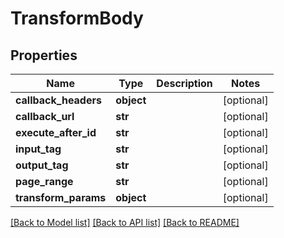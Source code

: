 # TransformBody

## Properties
Name | Type | Description | Notes
------------ | ------------- | ------------- | -------------
**callback_headers** | **object** |  | [optional] 
**callback_url** | **str** |  | [optional] 
**execute_after_id** | **str** |  | [optional] 
**input_tag** | **str** |  | [optional] 
**output_tag** | **str** |  | [optional] 
**page_range** | **str** |  | [optional] 
**transform_params** | **object** |  | [optional] 

[[Back to Model list]](../README.md#documentation-for-models) [[Back to API list]](../README.md#documentation-for-api-endpoints) [[Back to README]](../README.md)

